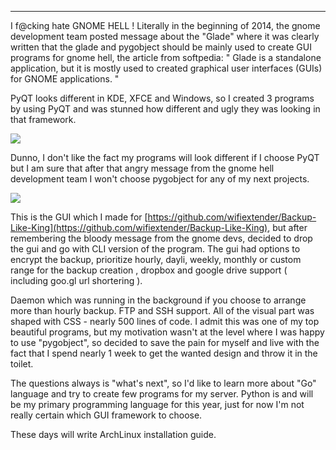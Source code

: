 
---

I f@cking hate GNOME HELL ! Literally in the beginning of 2014, the gnome development team posted message about the "Glade" where it was clearly written that the glade and pygobject should be mainly used to create GUI programs for gnome hell, the article from softpedia: "  Glade is a standalone application, but it is mostly used to created graphical user interfaces (GUIs) for GNOME applications. "

PyQT looks different in KDE, XFCE and Windows, so I created 3 programs by using PyQT and was stunned how different and ugly they was looking in that framework.

![]({|img|}/whats_new/pyqt-pygobject.png)

Dunno, I don't like the fact my programs will look different if I choose PyQT but I am sure that after that angry message from the gnome hell development team I won't choose pygobject for any of my next projects.

![]({|img|}/whats_new/backup-like-king.png)

This is the GUI which I made for [https://github.com/wifiextender/Backup-Like-King](https://github.com/wifiextender/Backup-Like-King), but after remembering the bloody message from the gnome devs, decided to drop the gui and go with CLI version of the program. The gui had options to encrypt the backup, prioritize hourly, dayli, weekly, monthly or custom range for the backup creation , dropbox and google drive support ( including goo.gl url shortering ).

Daemon which was running in the background if you choose to arrange more than hourly backup. FTP and SSH support. All of the visual part was shaped with CSS - nearly 500 lines of code. I admit this was one of my top beautiful programs, but my motivation wasn't at the level where I was happy to use "pygobject", so decided to save the pain for myself and live with the fact that I spend nearly 1 week to get the wanted design and throw it in the toilet.

The questions always is "what's next", so I'd like to learn more about "Go" language and try to create few programs for my server.
Python is and will be my primary programming language for this year, just for now I'm not really certain which GUI framework to choose.

These days will write ArchLinux installation guide.
